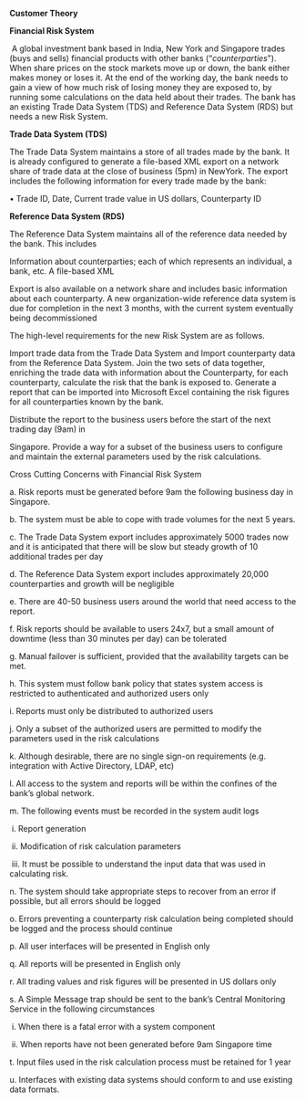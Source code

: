 **Customer Theory**

 

**Financial Risk System**

​       A global investment bank based in India, New York and Singapore trades (buys and sells) financial products with other banks (“*counterparties*"). When share prices on the stock markets move up or down, the bank either makes money or loses it. At the end of the working day, the bank needs to gain a view of how much risk of losing money they are exposed to, by running some calculations on the data held about their trades. The bank has an existing Trade Data System (TDS) and Reference Data System (RDS) but needs a new Risk System.

 

**Trade Data System (TDS)**

The Trade Data System maintains a store of all trades made by the bank. It is already configured to generate a file-based XML export on a network share of trade data at the close of business (5pm) in NewYork. The export includes the following information for every trade made by the bank: 

• Trade ID, Date, Current trade value in US dollars, Counterparty ID

**Reference Data System (RDS)**

The Reference Data System maintains all of the reference data needed by the bank. This includes

Information about counterparties; each of which represents an individual, a bank, etc. A file-based XML

Export is also available on a network share and includes basic information about each counterparty. A new organization-wide reference data system is due for completion in the next 3 months, with the current system eventually being decommissioned

 

The high-level requirements for the new Risk System are as follows.

 Import trade data from the Trade Data System and Import counterparty data from the Reference Data System. Join the two sets of data together, enriching the trade data with information about the Counterparty, for each counterparty, calculate the risk that the bank is exposed to. Generate a report that can be imported into Microsoft Excel containing the risk figures for all counterparties known by the bank.

 Distribute the report to the business users before the start of the next trading day (9am) in

Singapore. Provide a way for a subset of the business users to configure and maintain the external parameters used by the risk calculations.

 

Cross Cutting Concerns with Financial Risk System

a.    Risk reports must be generated before 9am the following business day in Singapore.

b.    The system must be able to cope with trade volumes for the next 5 years.

c.    The Trade Data System export includes approximately 5000 trades now and it is anticipated  that there will be slow but steady growth of 10 additional trades per day

d.    The Reference Data System export includes approximately 20,000 counterparties and growth will be negligible

e.    There are 40-50 business users around the world that need access to the report.

f.     Risk reports should be available to users 24x7, but a small amount of downtime (less than 30 minutes per day) can be tolerated

g.    Manual failover is sufficient, provided that the availability targets can be met.

h.    This system must follow bank policy that states system access is restricted to authenticated and authorized users only

i.     Reports must only be distributed to authorized users

j.     Only a subset of the authorized users are permitted to modify the parameters used in the risk calculations

k.    Although desirable, there are no single sign-on requirements (e.g. integration with Active Directory, LDAP, etc)

l.     All access to the system and reports will be within the confines of the bank’s global network.

m.   The following events must be recorded in the system audit logs

​                                i.   Report generation

​                               ii.   Modification of risk calculation parameters

​                              iii.   It must be possible to understand the input data that was used in calculating risk.

n.    The system should take appropriate steps to recover from an error if possible, but all errors should be logged

o.    Errors preventing a counterparty risk calculation being completed should be logged and the process should continue

p.    All user interfaces will be presented in English only

q.    All reports will be presented in English only

r.    All trading values and risk figures will be presented in US dollars only

s.    A Simple Message trap should be sent to the bank’s Central Monitoring Service in the following circumstances

​                                i.   When there is a fatal error with a system component

​                               ii.   When reports have not been generated before 9am Singapore time

t.    Input files used in the risk calculation process must be retained for 1 year

u.    Interfaces with existing data systems should conform to and use existing data formats.

 
